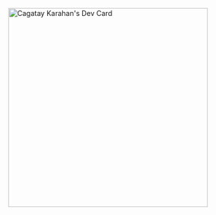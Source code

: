 <a href="https://app.daily.dev/kodbilenadam"><img src="https://api.daily.dev/devcards/7854fe9af2b7431c91c4e5709d1b2a23.png?r=94y" width="400" alt="Cagatay Karahan's Dev Card"/></a>
